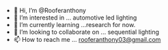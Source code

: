 - 👋 Hi, I’m @Rooferanthony
- 👀 I’m interested in ... automotive led lighting 
- 🌱 I’m currently learning ...research for now.
- 💞️ I’m looking to collaborate on ... sequential lighting 
- 📫 How to reach me ... rooferanthony03@gmail.com

<!---
Rooferanthony/Rooferanthony is a ✨ special ✨ repository because its `README.md` (this file) appears on your GitHub profile.
You can click the Preview link to take a look at your changes.
--->
